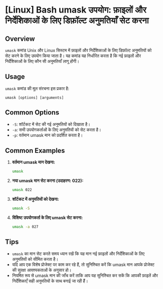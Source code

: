 # [Linux] Bash umask उपयोग: फ़ाइलों और निर्देशिकाओं के लिए डिफ़ॉल्ट अनुमतियाँ सेट करना

## Overview
`umask` कमांड Unix और Linux सिस्टम में फ़ाइलों और निर्देशिकाओं के लिए डिफ़ॉल्ट अनुमतियों को सेट करने के लिए उपयोग किया जाता है। यह कमांड यह निर्धारित करता है कि नई फ़ाइलों और निर्देशिकाओं के लिए कौन सी अनुमतियाँ लागू होंगी।

## Usage
`umask` कमांड की मूल संरचना इस प्रकार है:

```
umask [options] [arguments]
```

## Common Options
- `-S`: शॉर्टकट में सेट की गई अनुमतियों को दिखाता है।
- `-a`: सभी उपयोगकर्ताओं के लिए अनुमतियों को सेट करता है।
- `-p`: वर्तमान umask मान को प्रदर्शित करता है।

## Common Examples
1. **वर्तमान umask मान देखना:**
   ```bash
   umask
   ```

2. **नया umask मान सेट करना (उदाहरण: 022):**
   ```bash
   umask 022
   ```

3. **शॉर्टकट में अनुमतियों को देखना:**
   ```bash
   umask -S
   ```

4. **विशिष्ट उपयोगकर्ता के लिए umask सेट करना:**
   ```bash
   umask -a 027
   ```

## Tips
- `umask` का मान सेट करते समय ध्यान रखें कि यह मान नई फ़ाइलों और निर्देशिकाओं के लिए अनुमतियों को सीमित करता है।
- यदि आप एक विशेष प्रोजेक्ट पर काम कर रहे हैं, तो सुनिश्चित करें कि umask मान आपके प्रोजेक्ट की सुरक्षा आवश्यकताओं के अनुसार हो।
- नियमित रूप से umask मान की जाँच करें ताकि आप यह सुनिश्चित कर सकें कि आपकी फ़ाइलें और निर्देशिकाएँ सही अनुमतियों के साथ बनाई जा रही हैं।